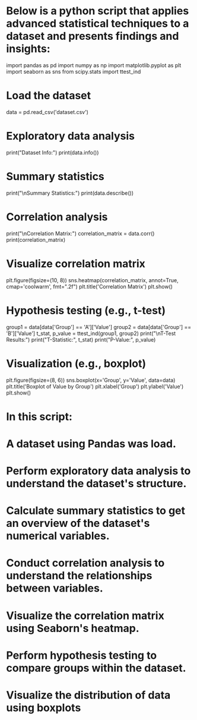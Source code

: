 # Below is a python script that applies advanced statistical techniques to a dataset and presents findings and insights:


import pandas as pd
import numpy as np
import matplotlib.pyplot as plt
import seaborn as sns
from scipy.stats import ttest_ind

# Load the dataset
data = pd.read_csv('dataset.csv')

# Exploratory data analysis
print("Dataset Info:")
print(data.info())

# Summary statistics
print("\nSummary Statistics:")
print(data.describe())

# Correlation analysis
print("\nCorrelation Matrix:")
correlation_matrix = data.corr()
print(correlation_matrix)

# Visualize correlation matrix
plt.figure(figsize=(10, 8))
sns.heatmap(correlation_matrix, annot=True, cmap='coolwarm', fmt=".2f")
plt.title('Correlation Matrix')
plt.show()

# Hypothesis testing (e.g., t-test)
group1 = data[data['Group'] == 'A']['Value']
group2 = data[data['Group'] == 'B']['Value']
t_stat, p_value = ttest_ind(group1, group2)
print("\nT-Test Results:")
print("T-Statistic:", t_stat)
print("P-Value:", p_value)

# Visualization (e.g., boxplot)
plt.figure(figsize=(8, 6))
sns.boxplot(x='Group', y='Value', data=data)
plt.title('Boxplot of Value by Group')
plt.xlabel('Group')
plt.ylabel('Value')
plt.show()

# In this script:
# A dataset using Pandas was load.
# Perform exploratory data analysis to understand the dataset's structure.
# Calculate summary statistics to get an overview of the dataset's numerical variables.
# Conduct correlation analysis to understand the relationships between variables.
# Visualize the correlation matrix using Seaborn's heatmap.
# Perform hypothesis testing to compare groups within the dataset.
# Visualize the distribution of data using boxplots
